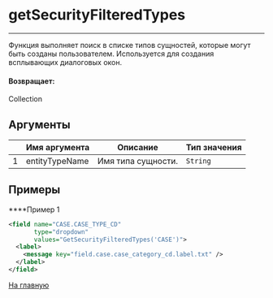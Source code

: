 # getSecurityFilteredTypes

---

Функция выполняет поиск в списке типов сущностей, которые могут быть созданы пользователем. Используется для создания всплывающих диалоговых окон.

#### Возвращает:

Collection<LabelValueBean>

## Аргументы

|  | Имя аргумента | Описание | Тип значения |
| --- | --- | --- | --- |
| 1 | entityTypeName | Имя типа сущности. | `String` |

## Примеры

****Пример 1
```xml
<field name="CASE.CASE_TYPE_CD"
       type="dropdown"
       values="GetSecurityFilteredTypes('CASE')">
  <label>
    <message key="field.case.case_category_cd.label.txt" />
  </label>
</field>
```



[На главную](./)